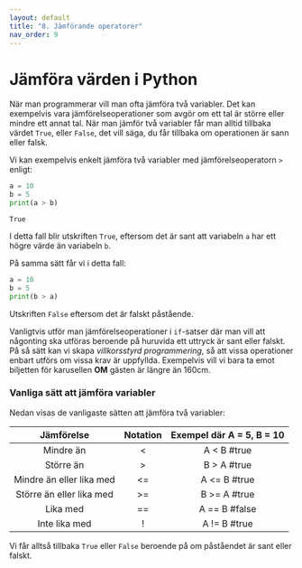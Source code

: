 ```yaml
---
layout: default
title: "8. Jämförande operatorer"
nav_order: 9
---
```


# Jämföra värden i Python
När man programmerar vill man ofta jämföra två variabler. Det kan exempelvis vara jämförelseoperationer som avgör om ett tal är större eller mindre ett annat tal. När man jämför två variabler får man alltid tillbaka värdet `True`, eller `False`, det vill säga, du får tillbaka om operationen är sann eller falsk.

Vi kan exempelvis enkelt jämföra två variabler med jämförelseoperatorn `>` enligt:
```python
a = 10
b = 5
print(a > b)
```
<div class="code-example" markdown="1">
<pre><code>True</code></pre>
</div>

I detta fall blir utskriften `True`, eftersom det är sant att variabeln `a` har ett högre värde än variabeln `b`.

På samma sätt får vi i detta fall:
```python
a = 10
b = 5
print(b > a)
```
Utskriften `False` eftersom det är falskt påstående.

Vanligtvis utför man jämförelseoperationer i `if`-satser där man vill att någonting ska utföras beroende på huruvida ett uttryck är sant eller falskt. På så sätt kan vi skapa _villkorsstyrd programmering_, så att vissa operationer enbart utförs om vissa krav är uppfyllda. Exempelvis vill vi bara ta emot biljetten för karusellen **OM** gästen är längre än 160cm.

### Vanliga sätt att jämföra variabler
Nedan visas de vanligaste sätten att jämföra två variabler:

| Jämförelse                | Notation | Exempel där A = 5, B = 10 |
| :-: | :-:|:-:
| Mindre än                 | <        | A < B   #true             |
| Större än                 | >        | B > A   #true             |
| Mindre än eller lika med  | <=       | A <= B  #true             |
| Större än eller lika med  | >=       | B >= A  #true             |
| Lika med                  | ==       | A == B  #false            |
| Inte lika med             | !        | A != B  #true             |

Vi får alltså tillbaka `True` eller `False` beroende på om påståendet är sant eller falskt.